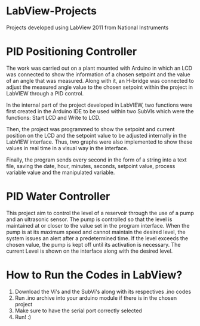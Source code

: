 # LabView-Projects
Projects developed using LabView 2011 from National Instruments

# PID Positioning Controller 
The work was carried out on a plant mounted with Arduino in which an LCD was connected to show the information of a chosen setpoint and the value of an angle that was measured. Along with it, an H-bridge was connected to adjust the measured angle value to the chosen setpoint within the project in LabVIEW through a PID control.

In the internal part of the project developed in LabVIEW, two functions were first created in the Arduino IDE to be used within two SubVIs which were the functions: Start LCD and Write to LCD.

Then, the project was programmed to show the setpoint and current position on the LCD and the setpoint value to be adjusted internally in the LabVIEW interface. Thus, two graphs were also implemented to show these values in real time in a visual way in the interface.

Finally, the program sends every second in the form of a string into a text file, saving the date, hour, minutes, seconds, setpoint value, process variable value and the manipulated variable.

# PID Water Controller
This project aim to control the level of a reservoir through the use of a pump and an ultrasonic sensor. The pump is controlled so that the level is maintained at or closer to the value set in the program interface. When the pump is at its maximum speed and cannot maintain the desired level, the system issues an alert after a predetermined time. 
If the level exceeds the chosen value, the pump is kept off until its activation is necessary. The current Level is shown on the interface along with the desired level.

# How to Run the Codes in LabView?
1) Download the Vi's and the SubVi's along with its respectives .ino codes
2) Run .ino archive into your arduino module if there is in the chosen project
3) Make sure to have the serial port correctly selected
4) Run! :)
